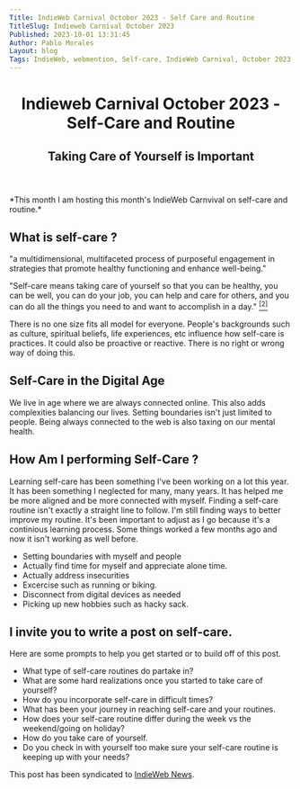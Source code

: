 ```yaml
---
Title: IndieWeb Carnival October 2023 - Self Care and Routine
TitleSlug: Indieweb Carnival October 2023
Published: 2023-10-01 13:31:45
Author: Pablo Morales
Layout: blog
Tags: IndieWeb, webmention, Self-care, IndieWeb Carnival, October 2023
---
```



<header class="athelas tc ph4">
  <h1 class="f3 f2-m f1-l fw2 black-90 mv3">
    Indieweb Carnival October 2023 - Self-Care and Routine
  </h1>
  <h2 class="f5 f4-m f3-l fw2 black-50 mt0 lh-copy">
    Taking Care of Yourself is Important
  </h2>
</header>

<article class="athelas pa4">
  <div class="f6 f4-ns lh-copy measure center" markdown="1">
*This month I am hosting this month's IndieWeb Carnvival on self-care and routine.*


## What is self-care ?

"a multidimensional, multifaceted process of purposeful engagement in strategies that promote healthy functioning and enhance well-being."

"Self-care means taking care of yourself so that you can be healthy, you can be well, you can do your job, you can help and care for others, and you can do all the things you need to and want to accomplish in a day." <a href="https://www.everydayhealth.com/self-care/" class="i"><sup>[2]</sup></a>

There is no one size fits all model for everyone. People's backgrounds such as culture, spiritual beliefs, life experiences, etc influence how self-care is practices. It could also be proactive or reactive. There is no right or wrong way of doing this.

## Self-Care in the Digital Age

We live in age where we are always connected online. This also adds complexities balancing our lives. Setting boundaries isn't just limited to people. Being always connected to the web is also taxing on our mental health. 

## How Am I performing Self-Care ?

Learning self-care has been something I've been working on a lot this year. It has been something I neglected for many, many years. It has helped me be more aligned and be more connected with myself. Finding a self-care routine isn't exactly a straight line to follow. I'm still finding ways to better improve my routine. It's been important to adjust as I go because it's a continious learning process. Some things worked a few months ago and now it isn't working as well before.

* Setting boundaries with myself and people
* Actually find time for myself and appreciate alone time.
* Actually address insecurities
* Excercise such as running or biking.
* Disconnect from digital devices as needed
* Picking up new hobbies such as hacky sack.



## I invite you to write a post on self-care.

Here are some prompts to help you get started or to build off of this post.

* What type of self-care routines do partake in?
* What are some hard realizations once you started to take care of yourself?
* How do you incorporate self-care in difficult times?
* What has been your journey in reaching self-care and your routines.
* How does your self-care routine differ during the week vs the weekend/going on holiday?
* How do you take care of yourself.
* Do you check in with yourself too make sure your self-care routine is keeping up with your needs? 


This post has been syndicated to <a href="https://news.indieweb.org/en" class="u-syndication">IndieWeb News</a>.

  </div>
</article>
